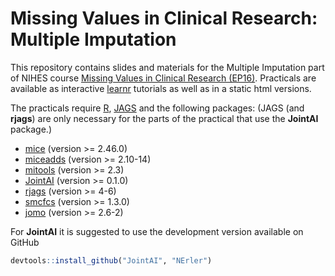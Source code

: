 # Missing Values in Clinical Research: Multiple Imputation
This repository contains slides and materials for the Multiple Imputation part of NIHES course
[Missing Values in Clinical Research (EP16)](https://www.nihes.com/course/ep16_missing_values_in_clinical_research/).
Practicals are available as interactive [learnr](https://rstudio.github.io/learnr/) tutorials as well as in a static html versions.

The practicals require [R](https://cran.r-project.org/), [JAGS](https://sourceforge.net/projects/mcmc-jags/files/) and the following packages:
(JAGS (and **rjags**) are only necessary for the parts of the practical that use the **JointAI** package.)
* [mice](https://cran.r-project.org/web/packages/mice) (version >= 2.46.0)
* [miceadds](https://cran.r-project.org/web/packages/miceadds) (version >= 2.10-14)
* [mitools](https://cran.r-project.org/web/packages/mitools) (version >= 2.3)
* [JointAI](https://cran.r-project.org/web/packages/JointAI) (version >= 0.1.0)
* [rjags](https://cran.r-project.org/web/packages/rjags) (version >= 4-6)
* [smcfcs](https://cran.r-project.org/web/packages/smcfcs) (version >= 1.3.0)
* [jomo](https://cran.r-project.org/web/packages/jomo) (version >= 2.6-2)

For **JointAI** it is suggested to use the development version available on GitHub
```r
devtools::install_github("JointAI", "NErler")
```
